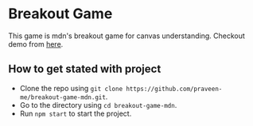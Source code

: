 # Breakout Game
This game is mdn's breakout game for canvas understanding.
Checkout demo from [here](https://praveen-me.github.io/breakout-game-mdn/). 

## How to get stated with project
* Clone the repo using `git clone https://github.com/praveen-me/breakout-game-mdn.git`.
* Go to the directory using `cd breakout-game-mdn`.
* Run `npm start` to start the project.